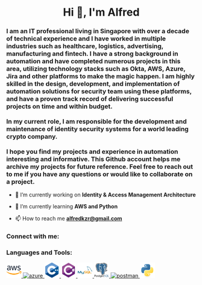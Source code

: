 <h1 align="center">Hi 👋, I'm Alfred</h1>
<h3>I am an IT professional living in Singapore with over a decade of technical experience and I have worked in multiple industries such as healthcare, logistics, advertising, manufacturing and fintech. I have a strong background in automation and have completed numerous projects in this area, utilizing technology stacks such as Okta, AWS, Azure, Jira and other platforms to make the magic happen. I am highly skilled in the design, development, and implementation of automation solutions for security team using these platforms, and have a proven track record of delivering successful projects on time and within budget.</br></br>In my current role, I am responsible for the development and maintenance of identity security systems for a world leading crypto company.</br></br>I hope you find my projects and experience in automation interesting and informative. This Github account helps me archive my projects for future reference. Feel free to reach out to me if you have any questions or would like to collaborate on a project.</h3>

- 🔭 I’m currently working on **Identity & Access Management Architecture**

- 🌱 I’m currently learning **AWS and Python**

- 📫 How to reach me **alfredkzr@gmail.com**

<h3 align="left">Connect with me:</h3>
<p align="left">
</p>

<h3 align="left">Languages and Tools:</h3>
<p align="left"> <a href="https://aws.amazon.com" target="_blank" rel="noreferrer"> <img src="https://raw.githubusercontent.com/devicons/devicon/master/icons/amazonwebservices/amazonwebservices-original-wordmark.svg" alt="aws" width="40" height="40"/> </a> <a href="https://azure.microsoft.com/en-in/" target="_blank" rel="noreferrer"> <img src="https://www.vectorlogo.zone/logos/microsoft_azure/microsoft_azure-icon.svg" alt="azure" width="40" height="40"/> </a> <a href="https://www.w3schools.com/cpp/" target="_blank" rel="noreferrer"> <img src="https://raw.githubusercontent.com/devicons/devicon/master/icons/cplusplus/cplusplus-original.svg" alt="cplusplus" width="40" height="40"/> </a> <a href="https://www.w3schools.com/cs/" target="_blank" rel="noreferrer"> <img src="https://raw.githubusercontent.com/devicons/devicon/master/icons/csharp/csharp-original.svg" alt="csharp" width="40" height="40"/> </a> <a href="https://www.mysql.com/" target="_blank" rel="noreferrer"> <img src="https://raw.githubusercontent.com/devicons/devicon/master/icons/mysql/mysql-original-wordmark.svg" alt="mysql" width="40" height="40"/> </a> <a href="https://www.postgresql.org" target="_blank" rel="noreferrer"> <img src="https://raw.githubusercontent.com/devicons/devicon/master/icons/postgresql/postgresql-original-wordmark.svg" alt="postgresql" width="40" height="40"/> </a> <a href="https://postman.com" target="_blank" rel="noreferrer"> <img src="https://www.vectorlogo.zone/logos/getpostman/getpostman-icon.svg" alt="postman" width="40" height="40"/> </a> <a href="https://www.python.org" target="_blank" rel="noreferrer"> <img src="https://raw.githubusercontent.com/devicons/devicon/master/icons/python/python-original.svg" alt="python" width="40" height="40"/> </a> </p>
